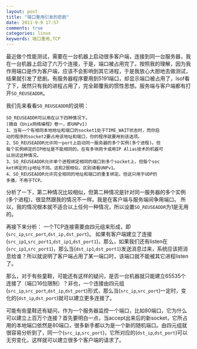 ```yaml
---
layout: post
title: "端口重用引发的悲剧"
date: 2011-9-9 17:57
comments: true
categories: linux
keywords: 端口重用,TCP
---
```


最近做个性能测试，需要在一台机器上启动很多客户端，连接到同一台服务器，我在一台机器上启动了六万个连接，于是，端口被占用完了。按照我的理解，因为我作用端口是作为客户端，应该不会影响到其它进程，于是我放心大胆地去做测试，结果就引发了悲剧。有服务器程序要用到5191端口，却显示端口被占用了，lsof看了下，居然只有我的进程占用了，完全颠覆我的惯性思想。服务端与客户端都有打开`SO_REUSEADDR`。

我们先来看看`SO_REUSEADDR`的说明：

    SO_REUSEADDR可以用在以下四种情况下。
    (摘自《Unix网络编程》卷一，即UNPv1)
    1、当有一个有相同本地地址和端口的socket1处于TIME_WAIT状态时，而你启
    动的程序的socket2要占用该地址和端口，你的程序就要用到该选项。
    2、SO_REUSEADDR允许同一port上启动同一服务器的多个实例(多个进程)。但
    每个实例绑定的IP地址是不能相同的。在有多块网卡或用IP Alias技术的机器可
    以测试这种情况。
    3、SO_REUSEADDR允许单个进程绑定相同的端口到多个socket上，但每个soc
    ket绑定的ip地址不同。这和2很相似，区别请看UNPv1。
    4、SO_REUSEADDR允许完全相同的地址和端口的重复绑定。但这只用于UDP的
    多播，不用于TCP。

分析了一下，第二种情况比较相似，但第二种情况是针对同一服务器的多个实例(多个进程)，很显然跟我的情况不一样。我是在客户端与服务端间争用端口。 所以，我的情况根本就不适合以上任何一种情况，所以设置`SO_REUSEADDR`为1是无用的。

再接下来分析：
一个TCP连接需要由四元组来形成，即(`src_ip`,`src_port`,`dst_ip,dst_port`)。
如果有客户端建立了连接(`src_ip1`,`src_port1`,`dst_ip1`,`dst_port1`)，那么，如果我们还有listen在(`src_ip1`,`src_port1`)，那么当(`dst_ip1`,`dst_port1`)发送消息过来，系统应该把消息给谁？所以就说明了客户端占用了某一端口时，该端口就不能被其它进程listen了。

那么，对于有些童鞋，可能还有这样的疑问，是否一台机器就只能建立65535个连接了（端口16位限制）？非也，一个连接由四元组(`src_ip`,`src_port`,`dst_ip`,`dst_port`)形式，那么当(`src_ip`,`src_port`)一定时，变化的(`dst_ip`,`dst_port`)就可以建立更多连接了。

可能有些童鞋还有疑问，作为一个服务器监控一个端口，比如80端口，它为什么可以建立上百万个连接？首先要明白一点，当accept出来后的新socket，它所占用的本地端口依然是80端口，很多新手都以为是一个新的随机端口。由四元组就很容易分析到了，同一个(`src_ip`,`src_port`)，它所对应的(`dst_ip`,`dst_port`)可以无穷变化，这样就可以建立很多个客户端的请求了。
